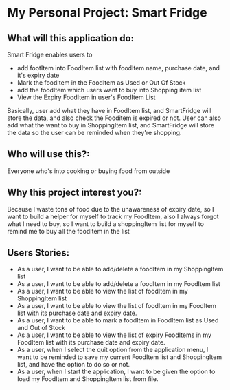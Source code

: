 # My Personal Project: Smart Fridge

## What will this application do:

Smart Fridge enables users to
- add footItem into FoodItem list with foodItem name, purchase date, and it's expiry date
- Mark the foodItem in the FoodItem as Used or Out Of Stock
- add the foodItem which users want to buy into Shopping item list
- View the Expiry FoodItem in user's FoodItem List

Basically, user add what they have in FoodItem list, and SmartFridge will store the data, and also
check the Fooditem is expired or not.
User can also add what the want to buy in ShoppingItem list, and SmartFridge will store the data so the user
can be reminded when they're shopping.


## Who will use this?:
Everyone who's into cooking or buying food from outside

## Why this project interest you?:
Because I waste tons of food due to the unawareness of expiry date, 
so I want to build a helper for myself to track my FoodItem, also I always forgot
what I need to buy, so I want to build a shoppingItem list for myself to remind me to 
buy all the foodItem in the list

## Users Stories:
- As a user, I want to be able to add/delete a foodItem in my ShoppingItem list
- As a user, I want to be able to add/delete a foodItem in my FoodItem list
- As a user, I want to be able to view the list of foodItem in my ShoppingItem list 
- As a user, I want to be able to view the list of foodItem in my FoodItem list with its purchase date and expiry date.
- As a user, I want to be able to mark a foodItem in FoodItem list as Used and Out of Stock 
- As a user, I want to be able to view the list of expiry FoodItems in my 
FoodItem list with its purchase date and expiry date.
- As a user, when I select the quit option from the application menu, I want to be reminded to save my current 
FoodItem list and ShoppingItem list, and have the option to do so or not.
- As a user, when I start the application, I want to be given the option to load my FoodItem and ShoppingItem list from file.